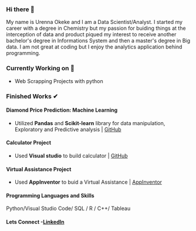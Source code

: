 ### Hi there 👋
My name is Urenna Okeke and I am a Data Scientist/Analyst. I started my career with a degree in Chemistry but my passion for buiding things at the interception of data and product piqued my interest to receive another bachelor's degree in Informations System and then a master's degree in Big data. I am not great at coding but I enjoy the analytics application behind programming.

### Currently Working on 🚀
* Web Scrapping Projects with python 

### Finished Works ✔

#### Diamond Price Prediction: Machine Learning
* Utilized **Pandas**  and **Scikit-learn** library for data manipulation, Exploratory and Predictive analysis | [GitHub](https://github.com/urennaco/Jupyterprojects/blob/main/ML_Project.ipynb) 

#### Calculator Project
* Used **Visual studio** to build calculator  | [GitHub](https://github.com/urennaco/Calculator_VB/blob/master/417%20Project/Form1.vb)

#### Virtual Assistance Project
* Used **AppInventor** to buid a  Virtual Assistance | [AppInventor](http://ai2.appinventor.mit.edu/#5037780907720704)

#### Programming Languages and Skills

Python/Visual Studio Code/ SQL / R / C++/ Tableau

#### Lets Connect -[LinkedIn](www.linkedin.com/in/urenna-okeke-68716057)


